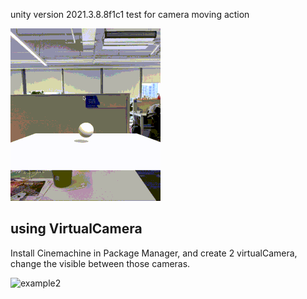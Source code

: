 unity version 2021.3.8.8f1c1
test for camera moving action

![example](https://github.com/hsiunien/StudyTest/blob/master/Unity/CameraMoving/images/show.gif?raw=true)

## using VirtualCamera
Install Cinemachine in Package Manager, and create 2 virtualCamera, change the visible between those cameras.

![example2](https://github.com/hsiunien/StudyTest/blob/master/Unity/CameraMoving/images/virturalimg.png?raw=true)